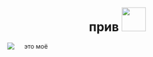 <h1 align="center"> прив <img width="55" src="https://static.wikia.nocookie.net/dota2_gamepedia/images/d/d1/Tinker_icon.png/revision/latest?cb=20160411215201"> </h1>

<img align="left" src="https://user-images.githubusercontent.com/115400240/209672337-0cf3ae4c-006f-4624-ba55-e81101388754.gif">

<p>	&nbsp;	&nbsp;	&nbsp;это моё</p>
 
